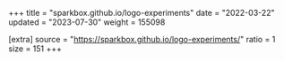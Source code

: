 +++
title = "sparkbox.github.io/logo-experiments"
date = "2022-03-22"
updated = "2023-07-30"
weight = 155098

[extra]
source = "https://sparkbox.github.io/logo-experiments/"
ratio = 1
size = 151
+++
